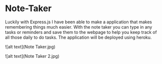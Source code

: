 # Note-Taker

Luckily with Express.js I have been able to make a application that makes remembering things much easier. With the note taker you can 
type in any tasks or reminders and save them to the webpage to help you keep track of all those daily to do tasks. The application will be 
deployed using heroku. 





![alt text](Note Taker.jpg)











![alt text](Note Taker 2.jpg)


